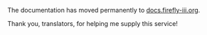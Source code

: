 The documentation has moved permanently to [docs.firefly-iii.org](https://docs.firefly-iii.org/firefly-iii/concepts/transactions/).

Thank you, translators, for helping me supply this service!
